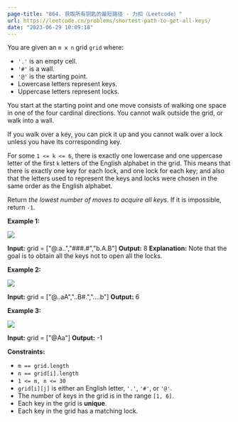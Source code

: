```yaml
---
page-title: "864. 获取所有钥匙的最短路径 - 力扣（Leetcode）"
url: https://leetcode.cn/problems/shortest-path-to-get-all-keys/
date: "2023-06-29 10:09:18"
---
```

You are given an `m x n` grid `grid` where:

-   `'.'` is an empty cell.
-   `'#'` is a wall.
-   `'@'` is the starting point.
-   Lowercase letters represent keys.
-   Uppercase letters represent locks.

You start at the starting point and one move consists of walking one space in one of the four cardinal directions. You cannot walk outside the grid, or walk into a wall.

If you walk over a key, you can pick it up and you cannot walk over a lock unless you have its corresponding key.

For some `1 <= k <= 6`, there is exactly one lowercase and one uppercase letter of the first `k` letters of the English alphabet in the grid. This means that there is exactly one key for each lock, and one lock for each key; and also that the letters used to represent the keys and locks were chosen in the same order as the English alphabet.

Return *the lowest number of moves to acquire all keys*. If it is impossible, return `-1`.

**Example 1:**

![](https://assets.leetcode.com/uploads/2021/07/23/lc-keys2.jpg)

**Input:** grid = \["@.a..","###.#","b.A.B"\]
**Output:** 8
**Explanation:** Note that the goal is to obtain all the keys not to open all the locks.

**Example 2:**

![](https://assets.leetcode.com/uploads/2021/07/23/lc-key2.jpg)

**Input:** grid = \["@..aA","..B#.","....b"\]
**Output:** 6

**Example 3:**

![](https://assets.leetcode.com/uploads/2021/07/23/lc-keys3.jpg)

**Input:** grid = \["@Aa"\]
**Output:** -1

**Constraints:**

-   `m == grid.length`
-   `n == grid[i].length`
-   `1 <= m, n <= 30`
-   `grid[i][j]` is either an English letter, `'.'`, `'#'`, or `'@'`.
-   The number of keys in the grid is in the range `[1, 6]`.
-   Each key in the grid is **unique**.
-   Each key in the grid has a matching lock.